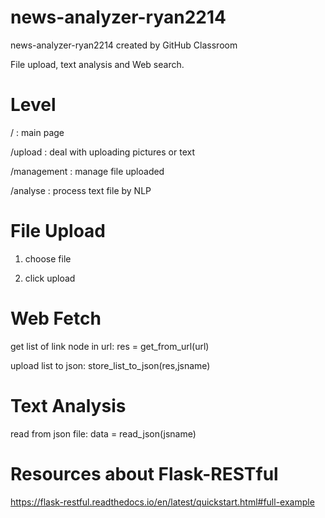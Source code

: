 # news-analyzer-ryan2214
news-analyzer-ryan2214 created by GitHub Classroom

File upload, text analysis and Web search.

# Level

/ : main page

/upload : deal with uploading pictures or text

/management : manage file uploaded

/analyse : process text file by NLP

# File Upload

1. choose file

2. click upload

# Web Fetch

get list of link node in url:  res = get_from_url(url)

upload list to json:  store_list_to_json(res,jsname)

# Text Analysis

read from json file:  data = read_json(jsname)

# Resources about Flask-RESTful

https://flask-restful.readthedocs.io/en/latest/quickstart.html#full-example
